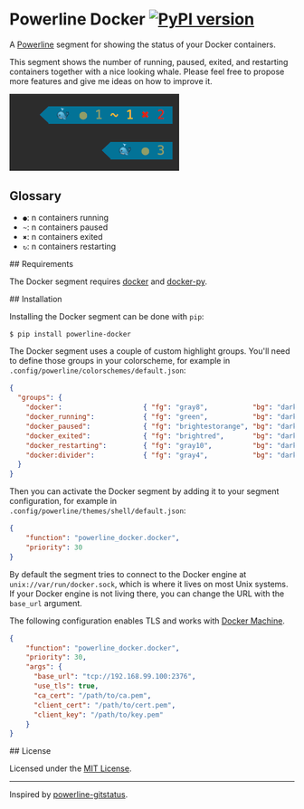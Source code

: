 # Powerline Docker [![PyPI version](https://badge.fury.io/py/powerline-docker.svg)](https://badge.fury.io/py/powerline-docker)

A [Powerline](https://github.com/powerline/powerline) segment for showing the status of your Docker containers.

This segment shows the number of running, paused, exited, and restarting containers together with a nice looking whale. Please feel free to propose more features and give me ideas on how to improve it.

<img src="screenshot.png" width="300">

Glossary
--------
- `●`: n containers running
- `~`: n containers paused
- `✖`: n containers exited
- `↻`: n containers restarting

## Requirements

The Docker segment requires [docker](https://docs.docker.com/engine/installation/) and [docker-py](https://docker-py.readthedocs.org).

## Installation

Installing the Docker segment can be done with `pip`:

```
$ pip install powerline-docker
```

The Docker segment uses a couple of custom highlight groups. You'll need to define those groups in your colorscheme, for example in `.config/powerline/colorschemes/default.json`:

```json
{
  "groups": {
    "docker":                    { "fg": "gray8",           "bg": "darkestblue", "attrs": [] },
    "docker_running":            { "fg": "green",           "bg": "darkestblue", "attrs": [] },
    "docker_paused":             { "fg": "brightestorange", "bg": "darkestblue", "attrs": [] },
    "docker_exited":             { "fg": "brightred",       "bg": "darkestblue", "attrs": [] },
    "docker_restarting":         { "fg": "gray10",          "bg": "darkestblue", "attrs": [] },
    "docker:divider":            { "fg": "gray4",           "bg": "darkestblue", "attrs": [] }
  }
}
```

Then you can activate the Docker segment by adding it to your segment configuration, for example in `.config/powerline/themes/shell/default.json`:

```json
{
    "function": "powerline_docker.docker",
    "priority": 30
}
```

By default the segment tries to connect to the Docker engine at `unix://var/run/docker.sock`, which is where it lives on most Unix systems. If your Docker engine is not living there, you can change the URL with the `base_url` argument.

The following configuration enables TLS and works with [Docker Machine](https://docs.docker.com/machine/).

```json
{
    "function": "powerline_docker.docker",
    "priority": 30,
    "args": {
      "base_url": "tcp://192.168.99.100:2376",
      "use_tls": true,
      "ca_cert": "/path/to/ca.pem",
      "client_cert": "/path/to/cert.pem",
      "client_key": "/path/to/key.pem"
    }
}
```

## License

Licensed under the [MIT License](LICENSE).

---

Inspired by [powerline-gitstatus](https://github.com/jaspernbrouwer/powerline-gitstatus).
